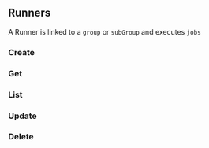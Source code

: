 ## Runners

A Runner is linked to a `group` or `subGroup` and executes `jobs`

### Create

### Get

### List

### Update

### Delete